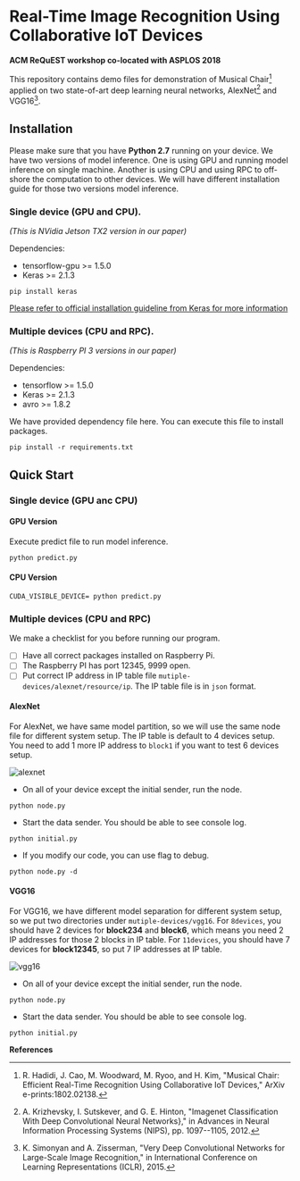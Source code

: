 # Real-Time Image Recognition Using Collaborative IoT Devices 
__ACM ReQuEST workshop co-located with ASPLOS 2018__


This repository contains demo files for demonstration of Musical Chair[^fn1] applied on two state-of-art 
deep learning neural networks, AlexNet[^fn2] and VGG16[^fn3].

## Installation
Please make sure that you have <b>Python 2.7</b> running on your device. We have
two versions of model inference. One is using GPU and running model inference on
single machine. Another is using CPU and using RPC to off-shore the computation
to other devices. We will have different installation guide for those two versions
model inference. 

### Single device (GPU and CPU).
_(This is NVidia Jetson TX2 version in our paper)_

Dependencies:
* tensorflow-gpu >= 1.5.0
* Keras >= 2.1.3

```angular2html
pip install keras
```
[Please refer to official installation guideline from Keras for more information](https://github.com/keras-team/keras)

### Multiple devices (CPU and RPC).
_(This is Raspberry PI 3 versions in our paper)_

Dependencies:
* tensorflow >= 1.5.0
* Keras >= 2.1.3
* avro >= 1.8.2

We have provided dependency file here. You can execute this file to install packages.
```angular2html
pip install -r requirements.txt
```

## Quick Start

### Single device (GPU anc CPU)
#### GPU Version
Execute predict file to run model inference. 
```
python predict.py
```
#### CPU Version
```
CUDA_VISIBLE_DEVICE= python predict.py
```

### Multiple devices (CPU and RPC)

We make a checklist for you before running our program.
- [ ] Have all correct packages installed on Raspberry Pi. 
- [ ] The Raspberry PI has port 12345, 9999 open. 
- [ ] Put correct IP address in IP table file `mutiple-devices/alexnet/resource/ip`. 
The IP table file is in `json` format. 

#### AlexNet

For AlexNet, we have same model partition, so we will use the same node file for 
different system setup. The IP table is default to 4 devices setup. You need to 
add 1 more IP address to `block1` if you want to test 6 devices setup.

![alexnet](https://github.com/parallel-ml/asplos2018-workshop/blob/master/figs/alexnet-nodes.png)

* On all of your device except the initial sender, run the node.
```angular2html
python node.py
```

* Start the data sender. You should be able to see console log.
```angular2html
python initial.py
```

* If you modify our code, you can use flag to debug.
```angular2html
python node.py -d
```

#### VGG16

For VGG16, we have different model separation for different system setup, so we put
two directories under `mutiple-devices/vgg16`. For `8devices`, you should have 2 devices for
<b>block234</b> and <b>block6</b>, which means you need 2 IP addresses for those
2 blocks in IP table. For `11devices`, you should have 7 devices for <b>block12345</b>,
so put 7 IP addresses at IP table. 

![vgg16](https://github.com/parallel-ml/asplos2018-workshop/blob/master/figs/vgg-8nodes.png)

* On all of your device except the initial sender, run the node.
```angular2html
python node.py
```

* Start the data sender. You should be able to see console log.
```angular2html
python initial.py
```


__References__
[^fn1]: R. Hadidi, J. Cao, M. Woodward, M. Ryoo, and H. Kim, "Musical Chair: Efficient Real-Time Recognition Using Collaborative IoT Devices," ArXiv e-prints:1802.02138.
[^fn2]: A. Krizhevsky, I. Sutskever, and G. E. Hinton, "Imagenet Classification With
  Deep Convolutional Neural Networks}," in Advances in Neural Information
  Processing Systems (NIPS), pp. 1097--1105, 2012.
[^fn3]: K. Simonyan and A. Zisserman, "Very Deep Convolutional Networks for
  Large-Scale Image Recognition," in International Conference on
  Learning Representations (ICLR), 2015.
